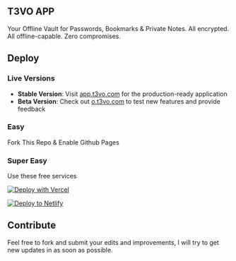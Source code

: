 ## T3VO APP

Your Offline Vault for Passwords, Bookmarks & Private Notes.
All encrypted. All offline-capable. Zero compromises.


## Deploy 

### Live Versions

- **Stable Version**: Visit [app.t3vo.com](https://app.t3vo.com) for the production-ready application
- **Beta Version**: Check out [o.t3vo.com](https://o.t3vo.com) to test new features and provide feedback

### Easy

Fork This Repo & Enable Github Pages

### Super Easy

Use these free services 

[![Deploy with Vercel](https://vercel.com/button)](https://vercel.com/new/clone?repository-url=https://github.com/t3volabs/t3vo-app)

[![Deploy to Netlify](https://www.netlify.com/img/deploy/button.svg)](https://app.netlify.com/start/deploy?repository=https://github.com/t3volabs/t3vo-app)

## Contribute

Feel free to fork and submit your edits and improvements, I will try to get new updates in as soon as possible.

